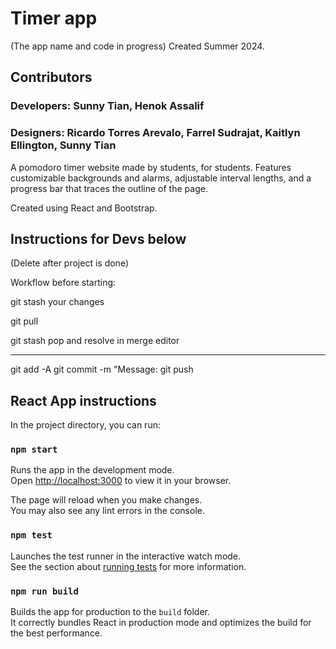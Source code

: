 # Timer app
(The app name and code in progress)
Created Summer 2024.

## Contributors
### Developers: Sunny Tian, Henok Assalif
### Designers: Ricardo Torres Arevalo, Farrel Sudrajat, Kaitlyn Ellington, Sunny Tian

A pomodoro timer website made by students, for students. Features customizable backgrounds
and alarms, adjustable interval lengths, and a progress bar that traces the outline
of the page.

Created using React and Bootstrap.

## Instructions for Devs below

(Delete after project is done)

Workflow before starting:

git stash your changes

git pull

git stash pop and resolve in merge editor

-------------------
git add -A
git commit -m "Message:
git push

## React App instructions

In the project directory, you can run:

### `npm start`

Runs the app in the development mode.\
Open [http://localhost:3000](http://localhost:3000) to view it in your browser.

The page will reload when you make changes.\
You may also see any lint errors in the console.

### `npm test`

Launches the test runner in the interactive watch mode.\
See the section about [running tests](https://facebook.github.io/create-react-app/docs/running-tests) for more information.

### `npm run build`

Builds the app for production to the `build` folder.\
It correctly bundles React in production mode and optimizes the build for the best performance.

